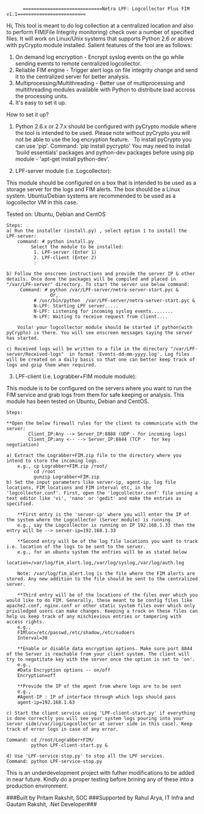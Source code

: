           =============================Netra LPF: Logcollector Plus FIM v1.1=========================

Hi, This tool is meant to do log collection at a centralized location and also to perform FIM(File Integrity monitoring) check over a number of specified files. It will work on Linux/Unix systems that supports Python 2.6 or above with pyCrypto module installed. Salient features of the tool are as follows:

1) On demand log encryption - Encrypt syslog events on the go while sending events to remote centralized logcollector.
2) Reliable FIM engine - Trigger alert logs on file integrity change and send it to the centralized server for better analysis.
3) Multiprocessing/Multithreading - Better use of multiprocessing and multithreading modules available with Python to distribute load accross the processing units.
4) It's easy to set it up.

How to set it up?

1) Python 2.6.x or 2.7.x should be configured with pyCrypto module where the tool is intended to be used. Please note without pyCrypto you will not be able to use the log encryption feature.
   To install pyCrypto you can use 'pip'. Command: 'pip install pycrypto'
   You may need to install 'build essentials' packages and python-dev packages before using pip module - 'apt-get install python-dev'.
   
2) LPF-server module (i.e. Logcollector):

This module should be configured on a box that is intended to be used as a storage server for the logs and FIM alerts. The box should be a Linux system. Ubuntu/Debian systems are recommended to be used as a logcollector VM in this case. 

Tested on: Ubuntu, Debian and CentOS
	
	Steps:
	a) Run the installer (install.py) , select option 1 to install the LPF-server:
		command: # python install.py
			 Select the module to be installed:
 			  1. LPF-server (Enter 1)
 			  2. LPF-client (Enter 2)
 			  :		

	b) Follow the onscreen instructions and provide the server IP & other details. Once done the packages will be compiled and placed in "/var/LPF-server" directory. To start the server use below command: 
		 Command: # python /var/LPF-server/netra-server-start.pyc &
					Or,
			  # /usr/bin/python  /var/LPF-server/netra-server-start.pyc &
			  N-LPF: Starting LPF server.....
			  N-LPF: Listening for incoming syslog events........
			  N-LPF: Waiting to receive request from client....

		Voila! your logcollector module should be started if python(with pyCrypto) is there. You will see onscreen messages saying the server has started.

	c) Received logs will be written to a file in the directory "/var/LPF-server/Received-logs"  in format 'Events-dd-mm-yyyy.log'. Log files will be created on a daily basis so that one can better keep track of logs and gzip them when required.
	
3) LPF-client (i.e. Lograbber+FIM module module):
	
This module is to be configured on the servers where you want to run the FIM service and grab logs from them for safe keeping or analysis. This module has been tested on Ubuntu, Debian and CentOS.

	Steps:
	
	**Open the below firewall rules for the client to communicate with the server:
			Client_IP:Any --> Server_IP:8888 (UDP - for incoming logs)
			Client_IP:any <-- --> Server_IP:8844 (TCP -  for key negotiation)
			
	a) Extract the Lograbber+FIM.zip file to the directory where you intend to store the incoming logs.
		e.g., cp Lograbber+FIM.zip /root/
			  cd /root
			  gunzip Lograbber+FIM.zip
	b) Set the input parameters like server-ip, agent-ip, log file locations, FIM locations and FIM interval etc, in the 'logcollector.conf'. First, open the 'logcollector.conf' file unsing a text editor like 'vi', 'nano' or 'gedit' and make the entries as specified.
	
		**First entry is the 'server-ip' where you will enter the IP of the system where the Logcollector (Server module) is running.
		e.g., say the Logcollector is running on IP 192.168.1.33 then the entry will be --> server-ip=192.168.1.33

		**Second entry will be of the log file locations you want to track i.e. location of the logs to be sent to the server.
		e.g., for an ubuntu system the entries will be as stated below
			  location=/var/log/fim_alert.log,/var/log/syslog,/var/log/auth.log

		Note: /var/log/fim_alert.log is the file where the FIM alerts are stored. Any new addition to the file should be sent to the centralized server.
		
		**Third entry will be of the locations of the files over which you would like to do FIM. Generally, these meant to be config files like apache2.conf, nginx.conf or other static system files over which only priviledged users can make changes. Keeping a track on these files can help us keep track of any mischievious entries or tampering with access rights.
		e.g.,
		FIMloc=/etc/passwd,/etc/shadow,/etc/sudoers
		Interval=30

		**Enable or disable data encryption options. Make sure port 8844 of the Server is reachable from your client system. The client will try to negotitate key with the server once the option is set to 'on'.
		e.g.,
		#Data Encryption options -- on/off
		Encryption=off

		**Provide the IP of the agent from where logs are to be sent
		e.g.,
		#Agent-IP : IP of interface through which logs should pass
		agent-ip=192.168.1.63
		
	c) Start the client service using 'LPF-client-start.py' if everything is done correctly you will see your system logs pouring into your server side(/var/log/Logcollector at server side in this case). Keep track of error logs in case of any error.
	
	Command: cd /root/Lograbber+FIM/
			 python LPF-client-start.py &

	d) Use 'LPF-service-stop.py' to stop all the LPF services.
	Command: python LPF-service-stop.py 
	
This is an underdevelopment project with futher modifications to be added in near future. Kindly do a proper testing before brining any of these into a production environment. 

###Built by Pritam Rakshit, SOC 
###Supported by Rahul Arya, IT Infra and Gautam Rakshit, .Net Developer###
